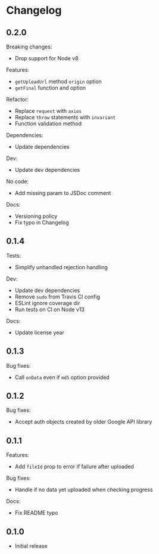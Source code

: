 # Changelog

## 0.2.0

Breaking changes:

* Drop support for Node v8

Features:

* `getUploadUrl` method `origin` option
* `getFinal` function and option

Refactor:

* Replace `request` with `axios`
* Replace `throw` statements with `invariant`
* Function validation method

Dependencies:

* Update dependencies

Dev:

* Update dev dependencies

No code:

* Add missing param to JSDoc comment

Docs:

* Versioning policy
* Fix typo in Changelog

## 0.1.4

Tests:

* Simplify unhandled rejection handling

Dev:

* Update dev dependencies
* Remove `sudo` from Travis CI config
* ESLint ignore coverage dir
* Run tests on CI on Node v13

Docs:

* Update license year

## 0.1.3

Bug fixes:

* Call `onData` even if `md5` option provided

## 0.1.2

Bug fixes:

* Accept auth objects created by older Google API library

## 0.1.1

Features:

* Add `fileId` prop to error if failure after uploaded

Bug fixes:

* Handle if no data yet uploaded when checking progress

Docs:

* Fix README typo

## 0.1.0

* Initial release
